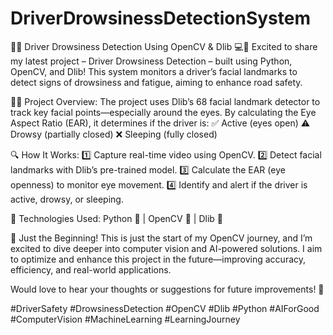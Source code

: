 # DriverDrowsinessDetectionSystem


🚗💡 Driver Drowsiness Detection Using OpenCV & Dlib 💻🧠
Excited to share my latest project – Driver Drowsiness Detection – built using Python, OpenCV, and Dlib! This system monitors a driver’s facial landmarks to detect signs of drowsiness and fatigue, aiming to enhance road safety.

🧑‍💻 Project Overview:
The project uses Dlib’s 68 facial landmark detector to track key facial points—especially around the eyes. By calculating the Eye Aspect Ratio (EAR), it determines if the driver is:
✅ Active (eyes open)
⚠ Drowsy (partially closed)
❌ Sleeping (fully closed)

🔍 How It Works:
1️⃣ Capture real-time video using OpenCV.
2️⃣ Detect facial landmarks with Dlib’s pre-trained model.
3️⃣ Calculate the EAR (eye openness) to monitor eye movement.
4️⃣ Identify and alert if the driver is active, drowsy, or sleeping.

🎯 Technologies Used: Python 🐍 | OpenCV 📸 | Dlib 🧠

🚀 Just the Beginning!
This is just the start of my OpenCV journey, and I’m excited to dive deeper into computer vision and AI-powered solutions. I aim to optimize and enhance this project in the future—improving accuracy, efficiency, and real-world applications.

Would love to hear your thoughts or suggestions for future improvements! 💬

#DriverSafety #DrowsinessDetection #OpenCV #Dlib #Python #AIForGood #ComputerVision #MachineLearning #LearningJourney
